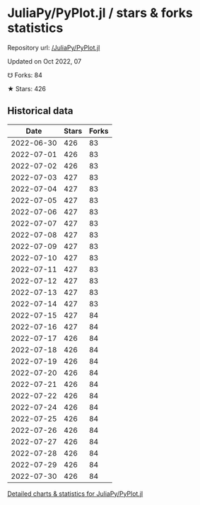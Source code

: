# JuliaPy/PyPlot.jl / stars & forks statistics

Repository url: [/JuliaPy/PyPlot.jl](https://github.com/JuliaPy/PyPlot.jl)

Updated on Oct 2022, 07

☋ Forks: 84

★ Stars: 426

## Historical data
| Date | Stars | Forks |
|------|-------|-------|
| 2022-06-30 | 426 | 83 | 
| 2022-07-01 | 426 | 83 | 
| 2022-07-02 | 426 | 83 | 
| 2022-07-03 | 427 | 83 | 
| 2022-07-04 | 427 | 83 | 
| 2022-07-05 | 427 | 83 | 
| 2022-07-06 | 427 | 83 | 
| 2022-07-07 | 427 | 83 | 
| 2022-07-08 | 427 | 83 | 
| 2022-07-09 | 427 | 83 | 
| 2022-07-10 | 427 | 83 | 
| 2022-07-11 | 427 | 83 | 
| 2022-07-12 | 427 | 83 | 
| 2022-07-13 | 427 | 83 | 
| 2022-07-14 | 427 | 83 | 
| 2022-07-15 | 427 | 84 | 
| 2022-07-16 | 427 | 84 | 
| 2022-07-17 | 426 | 84 | 
| 2022-07-18 | 426 | 84 | 
| 2022-07-19 | 426 | 84 | 
| 2022-07-20 | 426 | 84 | 
| 2022-07-21 | 426 | 84 | 
| 2022-07-22 | 426 | 84 | 
| 2022-07-24 | 426 | 84 | 
| 2022-07-25 | 426 | 84 | 
| 2022-07-26 | 426 | 84 | 
| 2022-07-27 | 426 | 84 | 
| 2022-07-28 | 426 | 84 | 
| 2022-07-29 | 426 | 84 | 
| 2022-07-30 | 426 | 84 | 


[Detailed charts & statistics for JuliaPy/PyPlot.jl](https://reviewgithub.com/rep/JuliaPy/PyPlot.jl)
